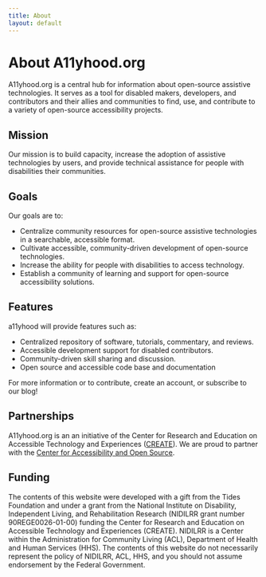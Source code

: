 ```yaml
---
title: About
layout: default
---
```

# About A11yhood.org

A11yhood.org is a central hub for information about open-source assistive technologies. It serves as a tool for disabled makers, developers, and contributors and their allies and communities to find, use, and contribute to a variety of open-source accessibility projects. 

## Mission

Our mission is to build capacity, increase the adoption of assistive technologies by users, and provide technical assistance for people with disabilities their communities. 

## Goals

Our goals are to:
- Centralize community resources for open-source assistive technologies in a searchable, accessible format.
- Cultivate accessible, community-driven development of open-source technologies. 
- Increase the ability for people with disabilities to access technology.
- Establish a community of learning and support for open-source accessibility solutions.

## Features 

a11yhood will provide features such as:
- Centralized repository of software, tutorials, commentary, and reviews.
- Accessible development support for disabled contributors.
- Community-driven skill sharing and discussion.
- Open source and accessible code base and documentation


For more information or to contribute, create an account, or subscribe to our blog!

## Partnerships

A11yhood.org is an an initiative of the Center for Research and Education on Accessible Technology and Experiences ([CREATE](create.uw.edu)). We are proud to partner with the [Center for Accessibility and Open Source](https://caos.org/). 

## Funding

The contents of this website were developed with a gift from the Tides Foundation and under a grant  from the National Institute on Disability, Independent Living, and Rehabilitation Research (NIDILRR grant number 90REGE0026-01-00) funding the Center for Research and Education on Accessible Technology and Experiences (CREATE). NIDILRR is a Center within the Administration for Community Living (ACL), Department of Health and Human Services (HHS). The contents of this website do not necessarily represent the policy of NIDILRR, ACL, HHS, and you should not assume endorsement by the Federal Government.
